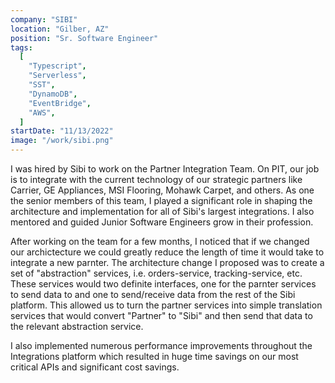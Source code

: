 ```yaml
---
company: "SIBI"
location: "Gilber, AZ"
position: "Sr. Software Engineer"
tags:
  [
    "Typescript",
    "Serverless",
    "SST",
    "DynamoDB",
    "EventBridge",
    "AWS",
  ]
startDate: "11/13/2022"
image: "/work/sibi.png"
---
```


I was hired by Sibi to work on the Partner Integration Team. On PIT, our job is
to integrate with the current technology of our strategic partners like Carrier,
GE Appliances, MSI Flooring, Mohawk Carpet, and others. As one the senior members of
this team, I played a significant role in shaping the architecture and implementation
for all of Sibi's largest integrations. I also mentored and guided Junior Software
Engineers grow in their profession.

After working on the team for a few months, I noticed that if we changed our
archictecture we could greatly reduce the length of time it would take to integrate
a new parnter. The architecture change I proposed was to create a set of "abstraction"
services, i.e. orders-service, tracking-service, etc. These services would two
definite interfaces, one for the parnter services to send data to and one to send/receive
data from the rest of the Sibi platform. This allowed us to turn the partner services
into simple translation services that would convert "Partner" to "Sibi" and then send that
data to the relevant abstraction service.

I also implemented numerous performance improvements throughout the Integrations
platform which resulted in huge time savings on our most critical APIs and significant
cost savings.
